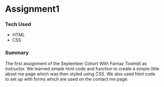 # Assignment1

### Tech Used
-  HTML
-  CSS
  
### Summary
The first assignment of the September Cohort With Farnaz Towhidi as instructor.  We learned simple html code and function to create a simple little about me page which was then styled using CSS. We also used html code to set up with forms which are used on the contact me page.
